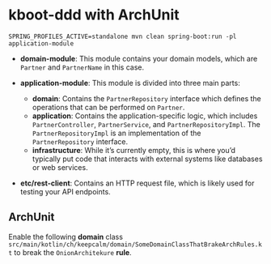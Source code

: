# kboot-ddd with ArchUnit

```
SPRING_PROFILES_ACTIVE=standalone mvn clean spring-boot:run -pl application-module
```

- **domain-module**: This module contains your domain models, which are `Partner` and `PartnerName` in this case.

- **application-module**: This module is divided into three main parts:
    - **domain**: Contains the `PartnerRepository` interface which defines the operations that can be performed on `Partner`.
    - **application**: Contains the application-specific logic, which includes `PartnerController`, `PartnerService`, and `PartnerRepositoryImpl`. The `PartnerRepositoryImpl` is an implementation of the `PartnerRepository` interface.
    - **infrastructure**: While it’s currently empty, this is where you’d typically put code that interacts with external systems like databases or web services.

- **etc/rest-client**: Contains an HTTP request file, which is likely used for testing your API endpoints.



## ArchUnit
Enable the following **domain** class  `src/main/kotlin/ch/keepcalm/domain/SomeDomainClassThatBrakeArchRules.kt`
to break the `OnionArchitekure` **rule**.
